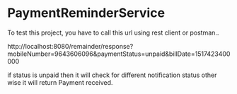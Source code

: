 # PaymentReminderService

To test this project, you have to call this url using rest client or postman..

http://localhost:8080/remainder/response?mobileNumber=9643606096&paymentStatus=unpaid&billDate=1517423400000

if status is unpaid then it will check for different notification status other wise it will return Payment received.


